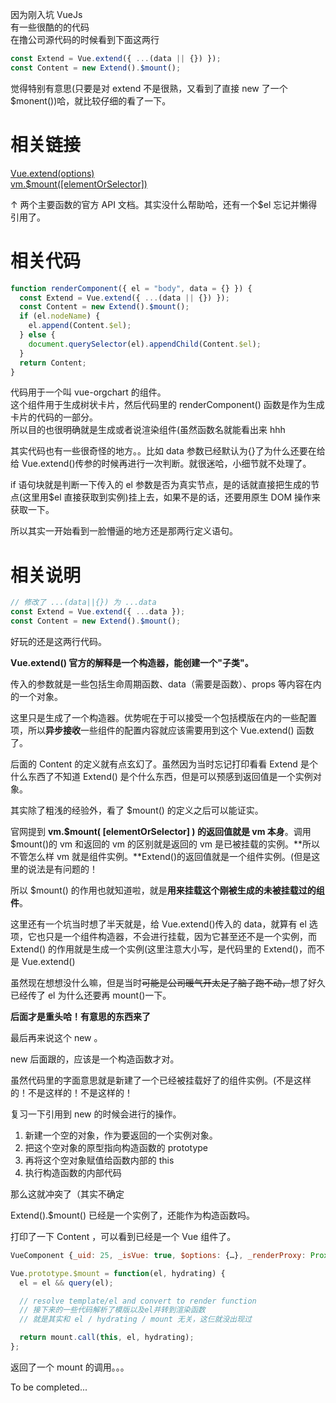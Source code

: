 因为刚入坑 VueJs  
有一些很酷的的代码  
在撸公司源代码的时候看到下面这两行  

```js
const Extend = Vue.extend({ ...(data || {}) });
const Content = new Extend().$mount();
```

觉得特别有意思(只要是对 extend 不是很熟，又看到了直接 new 了一个\$monent())哈，就比较仔细的看了一下。

<!-- more -->

# 相关链接

[Vue.extend(options)](https://cn.vuejs.org/v2/api/#Vue-extend)  
[vm.\$mount([elementOrSelector])](https://cn.vuejs.org/v2/api/#vm-mount)  

↑ 两个主要函数的官方 API 文档。其实没什么帮助哈，还有一个\$el 忘记并懒得引用了。

# 相关代码

```js
function renderComponent({ el = "body", data = {} }) {
  const Extend = Vue.extend({ ...(data || {}) });
  const Content = new Extend().$mount();
  if (el.nodeName) {
    el.append(Content.$el);
  } else {
    document.querySelector(el).appendChild(Content.$el);
  }
  return Content;
}
```

代码用于一个叫 vue-orgchart 的组件。  
这个组件用于生成树状卡片，然后代码里的 renderComponent() 函数是作为生成卡片的代码的一部分。  
所以目的也很明确就是生成或者说渲染组件(虽然函数名就能看出来 hhh  

其实代码也有一些很奇怪的地方。。比如 data 参数已经默认为{}了为什么还要在给给 Vue.extend()传参的时候再进行一次判断。就很迷哈，小细节就不处理了。

if 语句块就是判断一下传入的 el 参数是否为真实节点，是的话就直接把生成的节点(这里用\$el 直接获取到实例)挂上去，如果不是的话，还要用原生 DOM 操作来获取一下。

所以其实一开始看到一脸懵逼的地方还是那两行定义语句。

# 相关说明

```js
// 修改了 ...(data||{}) 为 ...data
const Extend = Vue.extend({ ...data });
const Content = new Extend().$mount();
```

好玩的还是这两行代码。

**Vue.extend() 官方的解释是一个构造器，能创建一个\"子类\"。**

传入的参数就是一些包括生命周期函数、data（需要是函数）、props 等内容在内的一个对象。

这里只是生成了一个构造器。优势呢在于可以接受一个包括模版在内的一些配置项，所以**异步接收**一些组件的配置内容就应该需要用到这个 Vue.extend() 函数了。

后面的 Content 的定义就有点玄幻了。虽然因为当时忘记打印看看 Extend 是个什么东西了不知道 Extend() 是个什么东西，但是可以预感到返回值是一个实例对象。

其实除了粗浅的经验外，看了 \$mount() 的定义之后可以能证实。

官网提到 **vm.\$mount( [elementOrSelector] ) 的返回值就是 vm 本身**。调用\$mount()的 vm 和返回的 vm 的区别就是返回的 vm 是已被挂载的实例。**所以不管怎么样 vm 就是组件实例。**Extend()的返回值就是一个组件实例。(但是这里的说法是有问题的！

所以 \$mount() 的作用也就知道啦，就是**用来挂载这个刚被生成的未被挂载过的组件**。

这里还有一个坑当时想了半天就是，给 Vue.extend()传入的 data，就算有 el 选项，它也只是一个组件构造器，不会进行挂载，因为它甚至还不是一个实例，而 Extend() 的作用就是生成一个实例(这里注意大小写，是代码里的 Extend()，而不是 Vue.extend()

虽然现在想想没什么嘛，但是当时~~可能是公司暖气开太足了脑子跑不动，~~想了好久已经传了 el 为什么还要再 mount()一下。

**后面才是重头哈！有意思的东西来了**

最后再来说这个 new 。

new 后面跟的，应该是一个构造函数才对。

虽然代码里的字面意思就是新建了一个已经被挂载好了的组件实例。(不是这样的！不是这样的！不是这样的！

复习一下引用到 new 的时候会进行的操作。

1. 新建一个空的对象，作为要返回的一个实例对象。
2. 把这个空对象的原型指向构造函数的 prototype
3. 再将这个空对象赋值给函数内部的 this
4. 执行构造函数的内部代码

那么这就冲突了（其实不确定

Extend().\$mount() 已经是一个实例了，还能作为构造函数吗。

打印了一下 Content ，可以看到已经是一个 Vue 组件了。

```js
VueComponent {_uid: 25, _isVue: true, $options: {…}, _renderProxy: Proxy, _self: VueComponent, …}
```

```js
Vue.prototype.$mount = function(el, hydrating) {
  el = el && query(el);

  // resolve template/el and convert to render function
  // 接下来的一些代码解析了模版以及el并转到渲染函数
  // 就是其实和 el / hydrating / mount 无关，这仨就没出现过

  return mount.call(this, el, hydrating);
};
```

返回了一个 mount 的调用。。。

To be completed...
